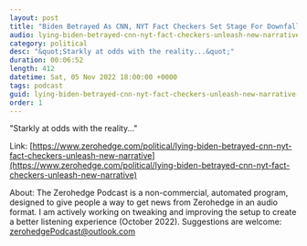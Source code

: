 ```yaml
---
layout: post
title: "Biden Betrayed As CNN, NYT Fact Checkers Set Stage For Downfall"
audio: lying-biden-betrayed-cnn-nyt-fact-checkers-unleash-new-narrative-0
category: political
desc: "&quot;Starkly at odds with the reality...&quot;"
duration: 00:06:52
length: 412
datetime: Sat, 05 Nov 2022 18:00:00 +0000
tags: podcast
guid: lying-biden-betrayed-cnn-nyt-fact-checkers-unleash-new-narrative-0
order: 1
---
```

&quot;Starkly at odds with the reality...&quot;

Link: [https://www.zerohedge.com/political/lying-biden-betrayed-cnn-nyt-fact-checkers-unleash-new-narrative](https://www.zerohedge.com/political/lying-biden-betrayed-cnn-nyt-fact-checkers-unleash-new-narrative)

About: The Zerohedge Podcast is a non-commercial, automated program, designed to give people a way to get news from Zerohedge in an audio format.  I am actively working on tweaking and improving the setup to create a better listening experience (October 2022).  Suggestions are welcome: [zerohedgePodcast@outlook.com](mailto:zerohedgePodcast@outlook.com)